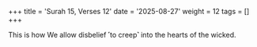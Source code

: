 +++
title = 'Surah 15, Verses 12'
date = '2025-08-27'
weight = 12
tags = []
+++

This is how We allow disbelief ˹to creep˺ into the hearts of the wicked.